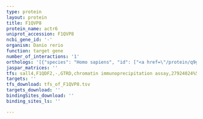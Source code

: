 ```yaml
---
type: protein
layout: protein
title: F1QVP8
protein_name: actr6
uniprot_accession: F1QVP8
ncbi_gene_id: '-'
organism: Danio rerio
function: target gene
number_of_interactions: '1'
orthologs: '[{"species": "Homo sapiens", "id": ["<a href=\"/protein/q9gzn1\">Q9GZN1</a>"]}, {"species": "Mus musculus", "id": ["<a href=\"/protein/a0a0r4j009\">A0A0R4J009</a>"]}, {"species": "Rattus norvegicus", "id": ["<a href=\"/protein/b2ryq1\">B2RYQ1</a>"]}, {"species": "Drosophila melanogaster", "id": ["<a href=\"/protein/p45890\">P45890</a>"]}, {"species": "Caenorhabditis elegans", "id": ["<a href=\"/protein/q09443\">Q09443</a>"]}, {"species": "Saccharomyces cerevisiae", "id": ["<a href=\"/protein/q12509\">Q12509</a>"]}]'
jaspar_matrices: ''
tfs: sall4,F1QDF2,-,GTRD,chromatin immunoprecipitation assay,27924024%5Buid%5D,No
targets: ''
tfs_download: tfs_of_F1QVP8.tsv
targets_download: ''
bindingSites_download: ''
binding_sites_ls: ''

---
```

